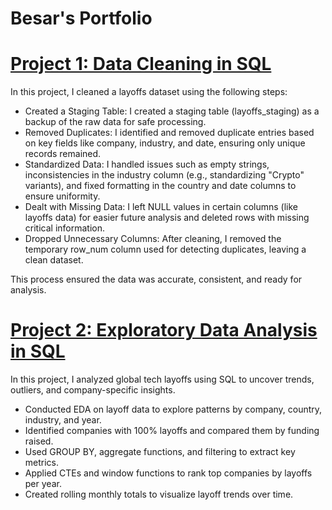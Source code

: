 # Besar's Portfolio

# [Project 1: Data Cleaning in SQL](https://github.com/besarmax/Besar-s_Portfolio/blob/bfafd8413ecfa260fd0415f8724cddd8c5de719a/Portfolio%20Project%20-%20Data%20Cleaning%20in%20SQL.sql)

In this project, I cleaned a layoffs dataset using the following steps:
 
* Created a Staging Table: I created a staging table (layoffs_staging) as a backup of the raw data for safe processing.
* Removed Duplicates: I identified and removed duplicate entries based on key fields like company, industry, and date, ensuring only unique records remained.
* Standardized Data: I handled issues such as empty strings, inconsistencies in the industry column (e.g., standardizing "Crypto" variants), and fixed formatting in the country and date columns to ensure uniformity.
* Dealt with Missing Data: I left NULL values in certain columns (like layoffs data) for easier future analysis and deleted rows with missing critical information.
* Dropped Unnecessary Columns: After cleaning, I removed the temporary row_num column used for detecting duplicates, leaving a clean dataset.
 
This process ensured the data was accurate, consistent, and ready for analysis.


# [Project 2: Exploratory Data Analysis in SQL](https://github.com/besarmax/Besar-s_Portfolio/blob/88b75cd35b5c267a7754ba1b6c16b0ced6316c2c/Portfolio%20Project%20-%20Exploratory%20Data%20Analysis.sql)

In this project, I analyzed global tech layoffs using SQL to uncover trends, outliers, and company-specific insights.

* Conducted EDA on layoff data to explore patterns by company, country, industry, and year.
* Identified companies with 100% layoffs and compared them by funding raised.
* Used GROUP BY, aggregate functions, and filtering to extract key metrics.
* Applied CTEs and window functions to rank top companies by layoffs per year.
* Created rolling monthly totals to visualize layoff trends over time.


